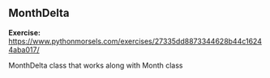 ## MonthDelta

**Exercise:** https://www.pythonmorsels.com/exercises/27335dd8873344628b44c16244aba017/

MonthDelta class that works along with Month class
